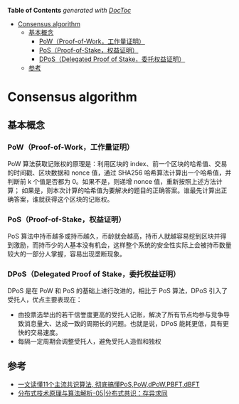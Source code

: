 <!-- START doctoc generated TOC please keep comment here to allow auto update -->
<!-- DON'T EDIT THIS SECTION, INSTEAD RE-RUN doctoc TO UPDATE -->
**Table of Contents**  *generated with [DocToc](https://github.com/thlorenz/doctoc)*

- [Consensus algorithm](#consensus-algorithm)
  - [基本概念](#%E5%9F%BA%E6%9C%AC%E6%A6%82%E5%BF%B5)
    - [PoW（Proof-of-Work，工作量证明）](#powproof-of-work%E5%B7%A5%E4%BD%9C%E9%87%8F%E8%AF%81%E6%98%8E)
    - [PoS（Proof-of-Stake，权益证明）](#posproof-of-stake%E6%9D%83%E7%9B%8A%E8%AF%81%E6%98%8E)
    - [DPoS（Delegated Proof of Stake，委托权益证明）](#dposdelegated-proof-of-stake%E5%A7%94%E6%89%98%E6%9D%83%E7%9B%8A%E8%AF%81%E6%98%8E)
  - [参考](#%E5%8F%82%E8%80%83)

<!-- END doctoc generated TOC please keep comment here to allow auto update -->

# Consensus algorithm


## 基本概念

### PoW（Proof-of-Work，工作量证明）


PoW 算法获取记账权的原理是：利用区块的 index、前一个区块的哈希值、交易的时间戳、区块数据和 nonce 值，通过 SHA256 哈希算法计算出一个哈希值，并判断前 k 个值是否都为 0。如果不是，则递增 nonce 值，重新按照上述方法计算；
如果是，则本次计算的哈希值为要解决的题目的正确答案。谁最先计算出正确答案，谁就获得这个区块的记账权。


### PoS（Proof-of-Stake，权益证明）

PoS 算法中持币越多或持币越久，币龄就会越高，持币人就越容易挖到区块并得到激励，而持币少的人基本没有机会，这样整个系统的安全性实际上会被持币数量较大的一部分人掌握，容易出现垄断现象。

### DPoS（Delegated Proof of Stake，委托权益证明）


DPoS 是在 PoW 和 PoS 的基础上进行改进的，相比于 PoS 算法，DPoS 引入了受托人，优点主要表现在：
- 由投票选举出的若干信誉度更高的受托人记账，解决了所有节点均参与竞争导致消息量大、达成一致的周期长的问题。也就是说，DPoS 能耗更低，具有更快的交易速度。
- 每隔一定周期会调整受托人，避免受托人造假和独权

## 参考

- [一文读懂11个主流共识算法, 彻底搞懂PoS,PoW,dPoW,PBFT,dBFT](https://cloud.tencent.com/developer/article/1375464)
- [分布式技术原理与算法解析-05|分布式共识：存异求同](https://time.geekbang.org/column/article/144548)